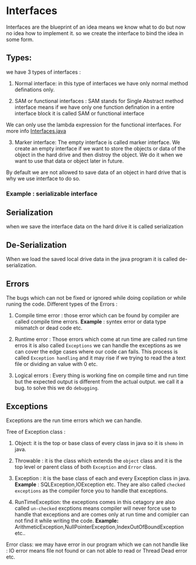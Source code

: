 # Interfaces

Interfaces are the blueprint of an idea means we know what to do but now no idea how to implement it. so we create the interface to bind the idea in some form.

## Types: 
we have 3 types of interfaces :
1. Normal interface: in this type of interfaces we have only normal method definations only.

2. SAM or functional interfaces : SAM stands for Single Abstract method interface means if we have only one function defination in a entire interface block it is called SAM or functional interface

We can only use the lambda expression for the functional interfaces. For more info [Interfaces.java](./Demo.java)

3. Marker interface: 
The empty interface is called marker interface. We create an empty interface if we want to store the objects or data of the object in the hard drive and then distroy the object. 
We do it when we want to use that data or object later in future.

By default we are not allowed to save data of an object in hard drive that is why we use interface to do so.

### Example : serializable interface 

## Serialization 
when we save the interface data on the hard drive it is called serialization 

## De-Serialization 

When we load the saved local drive data in the java program it is called de-serialization.

## Errors 

The bugs which can not be fixed or ignored while doing copilation or while runing the code. 
Different types of the Errors : 

1. Compile time error : those error which can be found by compiler are called compile time errors. **Example** : syntex error or data type mismatch or dead code etc.

2. Runtime error : Those errors which come at run time are called run time erros it is also called `Exceptions` we can handle the exceptions as we can cover the edge cases where our code can fails. 
This process is called `Exception handling` and it may rise if we trying to read the a text file or dividing an value with 0 etc.

3. Logical errors : Every thing is working fine on compile time and run time but the expected output is different from the actual output. we call it a bug. to solve this we do `debugging`.

## Exceptions

Exceptions are the run time errors which we can handle.

Tree of Exception class :

1. Object: it is the top or base class of every class in java so it is `shemo` in java.

2. Throwable : it is the class which extends the `object` class and it is the top level or parent class of both `Exception` and `Error` class.

3. Exception : it is the base class of each and every Exception class in java. 
**Example** : SQLException,IOException etc.
They are also called `checked exceptions` as the compiler force you to handle that exceptions.

4. RunTimeException: the exceptions comes in this cetagory are also called `un-checked` excptions means compiler will never force use to handle that exceptions and are comes only at run time and comipler can not find it while writing the code.
**Example:** ArithmeticException,NullPointerException,IndexOutOfBoundException etc..

Error class: we may have error in our program which we can not handle like : IO error means file not found or can not able to read or Thread Dead error etc. 